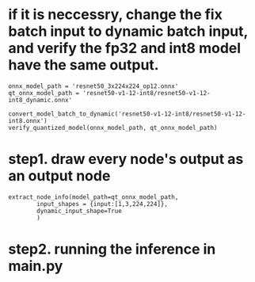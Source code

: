 # if it is neccessry, change the fix batch input to dynamic batch input, and verify the fp32 and int8 model have the same output.
    onnx_model_path = 'resnet50_3x224x224_op12.onnx'
    qt_onnx_model_path = 'resnet50-v1-12-int8/resnet50-v1-12-int8_dynamic.onnx'

    convert_model_batch_to_dynamic('resnet50-v1-12-int8/resnet50-v1-12-int8.onnx')
    verify_quantized_model(onnx_model_path, qt_onnx_model_path)


# step1. draw every node's output as an output node
    extract_node_info(model_path=qt_onnx_model_path,
            input_shapes = {input:[1,3,224,224]},
            dynamic_input_shape=True
            )


# step2. running the inference in main.py

